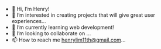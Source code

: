 - 👋 Hi, I’m Henry!
- 👀 I’m interested in creating projects that will give great user experiences...
- 🌱 I’m currently learning web development!
- 💞️ I’m looking to collaborate on ...
- 📫 How to reach me henrylim11th@gmail.com...

<!---
PocketTurtle/PocketTurtle is a ✨ special ✨ repository because its `README.md` (this file) appears on your GitHub profile.
You can click the Preview link to take a look at your changes.
--->
